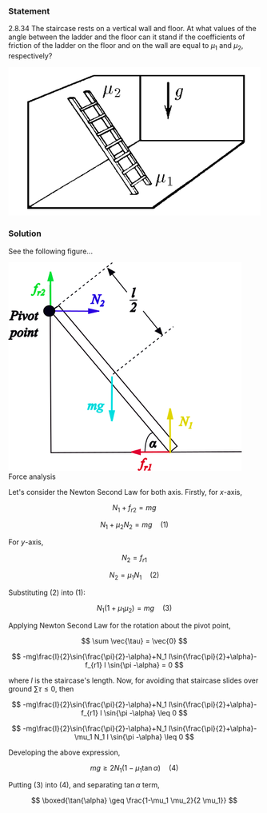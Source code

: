 ###  Statement

$2.8.34$ The staircase rests on a vertical wall and floor. At what values of the angle between the ladder and the floor can it stand if the coefficients of friction of the ladder on the floor and on the wall are equal to $\mu_1$ and $\mu_2$, respectively?

![ For problem 2.8.34 |573x338, 51%](../../img/2.8.34/statement.png)

### Solution

See the following figure...

![ Force analysis |467x417, 59%](../../img/2.8.34/draw.png)  Force analysis

Let's consider the Newton Second Law for both axis. Firstly, for $x$-axis,

$$
N_1+f_{r2} = mg
$$

$$
N_1+\mu_2 N_2 = mg \quad(1)
$$

For $y$-axis,

$$
N_2 = f_{r1}
$$

$$
N_2 = \mu_1 N_1 \quad(2)
$$

Substituting $(2)$ into $(1)$:

$$
N_1 (1+\mu_1 \mu_2) = mg \quad(3)
$$

Applying Newton Second Law for the rotation about the pivot point,

$$
\sum \vec{\tau} = \vec{0}
$$

$$
-mg\frac{l}{2}\sin{\frac{\pi}{2}-\alpha}+N_1 l\sin{\frac{\pi}{2}+\alpha}-f_{r1} l \sin{\pi -\alpha} = 0
$$

where $l$ is the staircase's length. Now, for avoiding that staircase slides over ground $\sum \tau\leq 0$, then

$$
-mg\frac{l}{2}\sin{\frac{\pi}{2}-\alpha}+N_1 l\sin{\frac{\pi}{2}+\alpha}-f_{r1} l \sin{\pi -\alpha} \leq 0
$$

$$
-mg\frac{l}{2}\sin{\frac{\pi}{2}-\alpha}+N_1 l\sin{\frac{\pi}{2}+\alpha}-\mu_1 N_1 l \sin{\pi -\alpha} \leq 0
$$

Developing the above expression,

$$
mg \geq 2N_1(1-\mu_1 \tan{\alpha}) \quad(4)
$$

Putting $(3)$ into $(4)$, and separating $\tan{\alpha}$ term,

$$
\boxed{\tan{\alpha} \geq \frac{1-\mu_1 \mu_2}{2 \mu_1}}
$$
